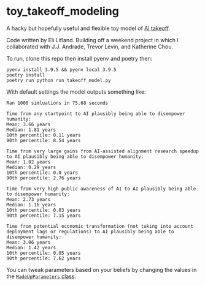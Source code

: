 # toy_takeoff_modeling

A hacky but hopefully useful and flexible toy model of [AI takeoff](https://www.alignmentforum.org/tag/ai-takeoff).

Code written by Eli Lifland. Building off a weekend project in which I collaborated with J.J. Andrade, Trevor Levin, and Katherine Chou.

To run, clone this repo then install pyenv and poetry then:
```
pyenv install 3.9.5 && pyenv local 3.9.5
poetry install
poetry run python run_takeoff_model.py
```

With default settings the model outputs something like:
```
Ran 1000 simluations in 75.68 seconds

Time from any startpoint to AI plausibly being able to disempower humanity:
Mean: 3.66 years
Median: 1.81 years
10th percentile: 0.11 years
90th percentile: 8.54 years

Time from very large gains from AI-assisted alignment research speedup to AI plausibly being able to disempower humanity:
Mean: 1.02 years
Median: 0.29 years
10th percentile: 0.0 years
90th percentile: 2.76 years

Time from very high public awareness of AI to AI plausibly being able to disempower humanity:
Mean: 2.73 years
Median: 1.16 years
10th percentile: 0.03 years
90th percentile: 7.15 years

Time from potential economic transformation (not taking into account deployment lags or regulations) to AI plausibly being able to disempower humanity:
Mean: 3.06 years
Median: 1.42 years
10th percentile: 0.05 years
90th percentile: 7.62 years
```

You can tweak parameters based on your beliefs by changing the values in the [`MadeUpParameters` class](https://github.com/uvafan/toy_takeoff_modeling/blob/main/run_takeoff_model.py#L20).
